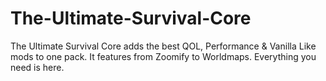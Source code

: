 # The-Ultimate-Survival-Core
The Ultimate Survival Core adds the best QOL, Performance &amp; Vanilla Like mods to one pack. It features from Zoomify to Worldmaps. Everything you need is here.
